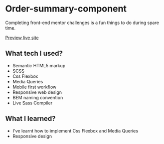 # Order-summary-component

Completing front-end mentor challenges is a fun things to do during spare time.

[Preview live site](https://zyq-m.github.io/order-summary-component/)

## What tech I used?

- Semantic HTML5 markup
- SCSS
- Css Flexbox
- Media Queries
- Mobile first workflow
- Responsive web design
- BEM naming convention
- Live Sass Compiler

## What I learned?

- I've learnt how to implement Css Flexbox and Media Queries
- Responsive design
